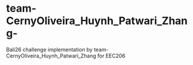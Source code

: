 # team-CernyOliveira_Huynh_Patwari_Zhang-
Bali26 challenge implementation by  team-CernyOliveira_Huynh_Patwari_Zhang for EEC206

